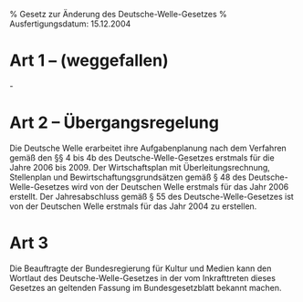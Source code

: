% Gesetz zur Änderung des Deutsche-Welle-Gesetzes
% Ausfertigungsdatum: 15.12.2004
 
# Art 1 – (weggefallen)

\-

# Art 2 – Übergangsregelung

Die Deutsche Welle erarbeitet ihre Aufgabenplanung nach dem Verfahren gemäß den §§ 4 bis 4b des Deutsche-Welle-Gesetzes erstmals für die Jahre 2006 bis 2009. Der Wirtschaftsplan mit Überleitungsrechnung, Stellenplan und Bewirtschaftungsgrundsätzen gemäß § 48 des Deutsche-Welle-Gesetzes wird von der Deutschen Welle erstmals für das Jahr 2006 erstellt. Der Jahresabschluss gemäß § 55 des Deutsche-Welle-Gesetzes ist von der Deutschen Welle erstmals für das Jahr 2004 zu erstellen.

# Art 3

Die Beauftragte der Bundesregierung für Kultur und Medien kann den Wortlaut des Deutsche-Welle-Gesetzes in der vom Inkrafttreten dieses Gesetzes an geltenden Fassung im Bundesgesetzblatt bekannt machen.
